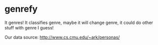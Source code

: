 # genrefy
It genres! It classifies genre, maybe it will change genre, it could do other stuff with genre I guess!

Our data source: http://www.cs.cmu.edu/~ark/personas/
